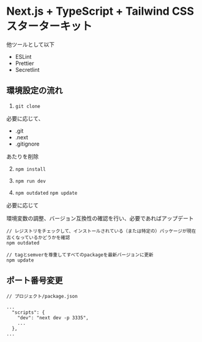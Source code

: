 # Next.js + TypeScript + Tailwind CSS スターターキット

他ツールとして以下

- ESLint
- Prettier
- Secretlint

## 環境設定の流れ

1. `git clone`

必要に応じて、

- .git
- .next
- .gitignore

あたりを削除

2. `npm install`

3. `npm run dev`

4. `npm outdated` `npm update`

必要に応じて

環境変数の調整、バージョン互換性の確認を行い、必要であればアップデート

```
// レジストリをチェックして、インストールされている（または特定の）パッケージが現在古くなっているかどうかを確認
npm outdated

// tagとsemverを尊重してすべてのpackageを最新バージョンに更新
npm update
```

## ポート番号変更

```
// プロジェクト/package.json

...
  "scripts": {
    "dev": "next dev -p 3335",
    ...
  },
...
```

